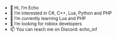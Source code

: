 - 👋 Hi, I’m Echo
- 👀 I’m interested in C#, C++, Lua, Python and PHP
- 🌱 I’m currently learning Lua and PHP
- 🤝 I’m looking for roblox developers
- 📫 You can reach me on Discord: echo_inf
